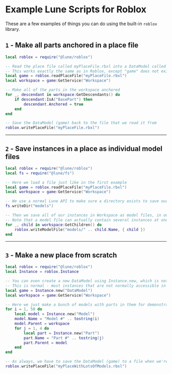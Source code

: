 <!-- markdownlint-disable MD033 -->
<!-- markdownlint-disable MD026 -->

# Example Lune Scripts for Roblox

These are a few examples of things you can do using the built-in `roblox` library.

## `1` - Make all parts anchored in a place file

```lua
local roblox = require("@lune/roblox")

-- Read the place file called myPlaceFile.rbxl into a DataModel called "game"
-- This works exactly the same as in Roblox, except "game" does not exist by default - you have to load it from a file!
local game = roblox.readPlaceFile("myPlaceFile.rbxl")
local workspace = game:GetService("Workspace")

-- Make all of the parts in the workspace anchored
for _, descendant in workspace:GetDescendants() do
	if descendant:IsA("BasePart") then
		descendant.Anchored = true
	end
end

-- Save the DataModel (game) back to the file that we read it from
roblox.writePlaceFile("myPlaceFile.rbxl")
```

---

## `2` - Save instances in a place as individual model files

```lua
local roblox = require("@lune/roblox")
local fs = require("@lune/fs")

-- Here we load a file just like in the first example
local game = roblox.readPlaceFile("myPlaceFile.rbxl")
local workspace = game:GetService("Workspace")

-- We use a normal Lune API to make sure a directory exists to save our models in
fs.writeDir("models")

-- Then we save all of our instances in Workspace as model files, in our new directory
-- Note that a model file can actually contain several instances at once, so we pass a table here
for _, child in workspace:GetChildren() do
	roblox.writeModelFile("models/" .. child.Name, { child })
end
```

---

## `3` - Make a new place from scratch

```lua
local roblox = require("@lune/roblox")
local Instance = roblox.Instance

-- You can even create a new DataModel using Instance.new, which is not normally possible in Roblox
-- This is normal - most instances that are not normally accessible in Roblox can be manipulated using Lune!
local game = Instance.new("DataModel")
local workspace = game:GetService("Workspace")

-- Here we just make a bunch of models with parts in them for demonstration purposes
for i = 1, 50 do
	local model = Instance.new("Model")
	model.Name = "Model #" .. tostring(i)
	model.Parent = workspace
	for j = 1, 4 do
		local part = Instance.new("Part")
		part.Name = "Part #" .. tostring(j)
		part.Parent = model
	end
end

-- As always, we have to save the DataModel (game) to a file when we're done
roblox.writePlaceFile("myPlaceWithLotsOfModels.rbxl")
```
